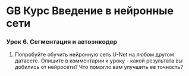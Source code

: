 # GB Курс Введение в нейронные сети


### Урок 6. Сегментация и автоэнкодер
1.	Попробуйте обучить нейронную сеть U-Net на любом другом датасете. Опишите в комментарии к уроку - какой результата вы добились от нейросети? Что помогло вам улучшить ее точность?